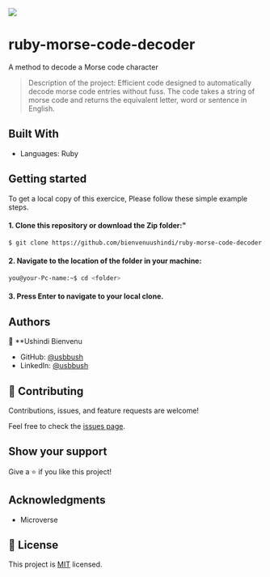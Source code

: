 ![](https://img.shields.io/badge/Microverse-blueviolet)
# ruby-morse-code-decoder
A method to decode a Morse code character

> Description of the project: Efficient code designed to automatically decode morse code entries without fuss. The code takes a string of morse code and returns the equivalent letter, word or sentence in English.

## Built With
- Languages: Ruby

## Getting started
To get a local copy of this exercice, Please follow these simple example steps.

#### 1. Clone this repository or download the Zip folder:"

```bash command
$ git clone https://github.com/bienvenuushindi/ruby-morse-code-decoder.git
```
#### 2. Navigate to the location of the folder in your machine:
```bash command
you@your-Pc-name:~$ cd <folder>
```
#### 3. Press Enter to navigate to your local clone.

## Authors
👤 **Ushindi Bienvenu
- GitHub: [@usbbush](https://github.com/bienvenuushindi)
- LinkedIn: [@usbbush](https://www.linkedin.com/in/usbbush/)
## 🤝 Contributing

Contributions, issues, and feature requests are welcome!

Feel free to check the [issues page](../../issues/).

## Show your support

Give a ⭐️ if you like this project!

## Acknowledgments

- Microverse 


## 📝 License

This project is [MIT](./MIT.md) licensed.